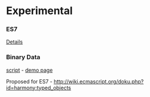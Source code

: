 Experimental
============

### ES7

[Details](es7.md)

### Binary Data

[script](bindata.js) -
[demo page](https://inexorabletash.github.io/polyfill/experimental/demos/bindata.html)

Proposed for ES7 - http://wiki.ecmascript.org/doku.php?id=harmony:typed_objects
